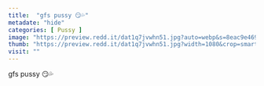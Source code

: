```yaml
---
title:  "gfs pussy 😏💦"
metadate: "hide"
categories: [ Pussy ]
image: "https://preview.redd.it/dat1q7jvwhn51.jpg?auto=webp&s=8eac9e469a7958a83f681699466a3fb0c637720b"
thumb: "https://preview.redd.it/dat1q7jvwhn51.jpg?width=1080&crop=smart&auto=webp&s=20816f13faf13db1463b37c9bd9b922986b15573"
visit: ""
---
```

gfs pussy 😏💦
